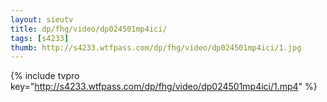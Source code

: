 ```yaml
--- 
layout: sieutv
title: dp/fhg/video/dp024501mp4ici/
tags: [s4233]
thumb: http://s4233.wtfpass.com/dp/fhg/video/dp024501mp4ici/1.jpg
---
```

{% include tvpro key="http://s4233.wtfpass.com/dp/fhg/video/dp024501mp4ici/1.mp4" %} 
